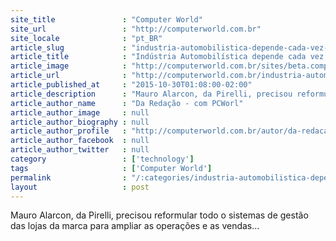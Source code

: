 ```yaml
---
site_title               : "Computer World"
site_url                 : "http://computerworld.com.br"
site_locale              : "pt_BR"
article_slug             : "industria-automobilistica-depende-cada-vez-mais-de-dados-precisos-em-tempo-real"
article_title            : "Indústria Automobilística depende cada vez mais de dados precisos, em tempo real"
article_image            : "http://computerworld.com.br/sites/beta.computerworld.com.br/files/news_articles/mauro_alarcon.jpg"
article_url              : "http://computerworld.com.br/industria-automobilistica-depende-cada-vez-mais-de-dados-precisos-em-tempo-real"
article_published_at     : "2015-10-30T01:08:00-02:00"
article_description      : "Mauro Alarcon, da Pirelli, precisou reformular todo o sistemas de gestão das lojas da marca para ampliar as operações e as vendas..."
article_author_name      : "Da Redação - com PCWorl"
article_author_image     : null
article_author_biography : null
article_author_profile   : "http://computerworld.com.br/autor/da-redacao-com-pcworld"
article_author_facebook  : null
article_author_twitter   : null
category                 : ['technology']
tags                     : ['Computer World']
permalink                : "/:categories/industria-automobilistica-depende-cada-vez-mais-de-dados-precisos-em-tempo-real/"
layout                   : post
---
```


Mauro Alarcon, da Pirelli, precisou reformular todo o sistemas de gestão das lojas da marca para ampliar as operações e as vendas...
